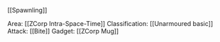 [[Spawnling]]

Area: [[ZCorp Intra-Space-Time]]
Classification: [[Unarmoured basic]]
Attack: [[Bite]]
Gadget: [[ZCorp Mug]]